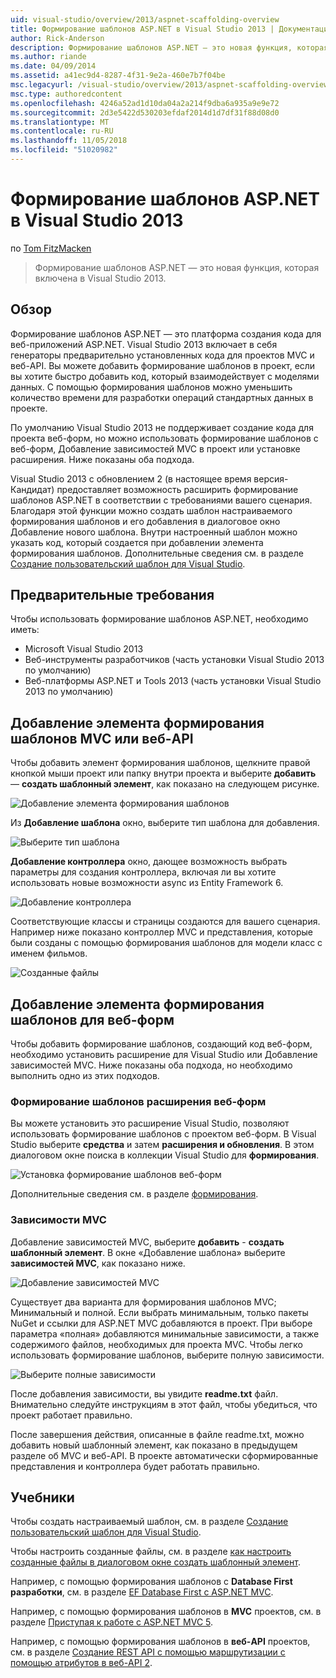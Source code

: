 ```yaml
---
uid: visual-studio/overview/2013/aspnet-scaffolding-overview
title: Формирование шаблонов ASP.NET в Visual Studio 2013 | Документация Майкрософт
author: Rick-Anderson
description: Формирование шаблонов ASP.NET — это новая функция, которая включена в Visual Studio 2013.
ms.author: riande
ms.date: 04/09/2014
ms.assetid: a41ec9d4-8287-4f31-9e2a-460e7b7f04be
msc.legacyurl: /visual-studio/overview/2013/aspnet-scaffolding-overview
msc.type: authoredcontent
ms.openlocfilehash: 4246a52ad1d10da04a2a214f9dba6a935a9e9e72
ms.sourcegitcommit: 2d3e5422d530203efdaf2014d1d7df31f88d08d0
ms.translationtype: MT
ms.contentlocale: ru-RU
ms.lasthandoff: 11/05/2018
ms.locfileid: "51020982"
---
```

<a name="aspnet-scaffolding-in-visual-studio-2013"></a>Формирование шаблонов ASP.NET в Visual Studio 2013
====================
по [Tom FitzMacken](https://github.com/tfitzmac)

> Формирование шаблонов ASP.NET — это новая функция, которая включена в Visual Studio 2013.


## <a name="overview"></a>Обзор

Формирование шаблонов ASP.NET — это платформа создания кода для веб-приложений ASP.NET. Visual Studio 2013 включает в себя генераторы предварительно установленных кода для проектов MVC и веб-API. Вы можете добавить формирование шаблонов в проект, если вы хотите быстро добавить код, который взаимодействует с моделями данных. С помощью формирования шаблонов можно уменьшить количество времени для разработки операций стандартных данных в проекте.

По умолчанию Visual Studio 2013 не поддерживает создание кода для проекта веб-форм, но можно использовать формирование шаблонов с веб-форм, Добавление зависимостей MVC в проект или установке расширения. Ниже показаны оба подхода.

Visual Studio 2013 с обновлением 2 (в настоящее время версия-Кандидат) предоставляет возможность расширить формирование шаблонов ASP.NET в соответствии с требованиями вашего сценария. Благодаря этой функции можно создать шаблон настраиваемого формирования шаблонов и его добавления в диалоговое окно Добавление нового шаблона. Внутри настроенный шаблон можно указать код, который создается при добавлении элемента формирования шаблонов. Дополнительные сведения см. в разделе [Создание пользовательский шаблон для Visual Studio](https://go.microsoft.com/fwlink/p/?LinkId=395029).

## <a name="prerequisites"></a>Предварительные требования

Чтобы использовать формирование шаблонов ASP.NET, необходимо иметь:

- Microsoft Visual Studio 2013
- Веб-инструменты разработчиков (часть установки Visual Studio 2013 по умолчанию)
- Веб-платформы ASP.NET и Tools 2013 (часть установки Visual Studio 2013 по умолчанию)

## <a name="add-a-scaffolded-item-to-mvc-or-web-api"></a>Добавление элемента формирования шаблонов MVC или веб-API

Чтобы добавить элемент формирования шаблонов, щелкните правой кнопкой мыши проект или папку внутри проекта и выберите **добавить** — **создать шаблонный элемент**, как показано на следующем рисунке.

![Добавление элемента формирования шаблонов](aspnet-scaffolding-overview/_static/image1.png)

Из **Добавление шаблона** окно, выберите тип шаблона для добавления.

![Выберите тип шаблона](aspnet-scaffolding-overview/_static/image2.png)

**Добавление контроллера** окно, дающее возможность выбрать параметры для создания контроллера, включая ли вы хотите использовать новые возможности async из Entity Framework 6.

![Добавление контроллера](aspnet-scaffolding-overview/_static/image3.png)

Соответствующие классы и страницы создаются для вашего сценария. Например ниже показано контроллер MVC и представления, которые были созданы с помощью формирования шаблонов для модели класс с именем фильмов.

![Созданные файлы](aspnet-scaffolding-overview/_static/image4.png)

## <a name="add-a-scaffolded-item-to-web-forms"></a>Добавление элемента формирования шаблонов для веб-форм

Чтобы добавить формирование шаблонов, создающий код веб-форм, необходимо установить расширение для Visual Studio или Добавление зависимостей MVC. Ниже показаны оба подхода, но необходимо выполнить одно из этих подходов.

### <a name="web-forms-scaffolding-extension"></a>Формирование шаблонов расширения веб-форм

Вы можете установить это расширение Visual Studio, позволяют использовать формирование шаблонов с проектом веб-форм. В Visual Studio выберите **средства** и затем **расширения и обновления**. В этом диалоговом окне поиска в коллекции Visual Studio для **формирования**.

![Установка формирование шаблонов веб-форм](aspnet-scaffolding-overview/_static/image5.png)

Дополнительные сведения см. в разделе [формирования](https://go.microsoft.com/fwlink/p/?LinkId=396478).

### <a name="mvc-dependencies"></a>Зависимости MVC

Добавление зависимостей MVC, выберите **добавить** - **создать шаблонный элемент**. В окне «Добавление шаблона» выберите **зависимостей MVC**, как показано ниже.

![Добавление зависимостей MVC](aspnet-scaffolding-overview/_static/image6.png)

Существует два варианта для формирования шаблонов MVC; Минимальный и полной. Если выбрать минимальным, только пакеты NuGet и ссылки для ASP.NET MVC добавляются в проект. При выборе параметра «полная» добавляются минимальные зависимости, а также содержимого файлов, необходимых для проекта MVC. Чтобы легко использовать формирование шаблонов, выберите полную зависимости.

![Выберите полные зависимости](aspnet-scaffolding-overview/_static/image7.png)

После добавления зависимости, вы увидите **readme.txt** файл. Внимательно следуйте инструкциям в этот файл, чтобы убедиться, что проект работает правильно.

После завершения действия, описанные в файле readme.txt, можно добавить новый шаблонный элемент, как показано в предыдущем разделе об MVC и веб-API. В проекте автоматически сформированные представления и контроллера будет работать правильно.

## <a name="tutorials"></a>Учебники

Чтобы создать настраиваемый шаблон, см. в разделе [Создание пользовательский шаблон для Visual Studio](https://go.microsoft.com/fwlink/p/?LinkId=395029).

Чтобы настроить созданные файлы, см. в разделе [как настроить созданные файлы в диалоговом окне создать шаблонный элемент](https://blogs.msdn.com/b/webdev/archive/2013/12/26/how-to-customize-the-generated-files-from-the-new-scaffolded-item-dialog.aspx).

Например, с помощью формирования шаблонов с **Database First разработки**, см. в разделе [EF Database First с ASP.NET MVC](../../../mvc/overview/getting-started/database-first-development/setting-up-database.md).

Например, с помощью формирования шаблонов в **MVC** проектов, см. в разделе [Приступая к работе с ASP.NET MVC 5](../../../mvc/overview/getting-started/introduction/getting-started.md).

Например, с помощью формирования шаблонов в **веб-API** проектов, см. в разделе [Создание REST API с помощью маршрутизации с помощью атрибутов в веб-API 2](../../../web-api/overview/web-api-routing-and-actions/create-a-rest-api-with-attribute-routing.md).
